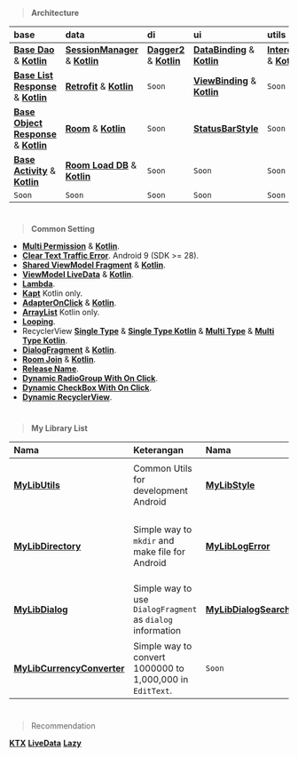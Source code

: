 > **Architecture**

| base                                                                                                                                                                        | data                                                                                                                                                    | di                                                                                                                                     | ui                                                                                                                                     | utils                                                                                                                    |
|:----------------------------------------------------------------------------------------------------------------------------------------------------------------------------|:--------------------------------------------------------------------------------------------------------------------------------------------------------|:---------------------------------------------------------------------------------------------------------------------------------------|:---------------------------------------------------------------------------------------------------------------------------------------|:-------------------------------------------------------------------------------------------------------------------------|
| [**Base Dao**](https://github.com/gzeinnumer/MyBasePackage#basedao) & [**Kotlin**](https://github.com/gzeinnumer/MyBasePackageKT#basedao)                                   | [**SessionManager**](https://github.com/gzeinnumer/SessionManager) & [**Kotlin**](https://github.com/gzeinnumer/SessionManager_kt)                      | [**Dagger2**](https://github.com/gzeinnumer/TrainingDaggerPandec) & [**Kotlin**](https://github.com/gzeinnumer/TrainingDaggerPandeckt) | [**DataBinding**](https://github.com/gzeinnumer/DataBindingExample) & [**Kotlin**](https://github.com/gzeinnumer/DataBindingExampleKT) | [**Interceptor**](https://github.com/gzeinnumer/Interceptor) & [**Kotlin**](https://github.com/gzeinnumer/InterceptorKT) |
| [**Base List Response**](https://github.com/gzeinnumer/MyBasePackage#baselistresponse) & [**Kotlin**](https://github.com/gzeinnumer/MyBasePackageKT#baselistresponse)       | [**Retrofit**](https://github.com/gzeinnumer/RetrofitCRUD) & [**Kotlin**](https://github.com/gzeinnumer/BaseRetrofitkt)                                 | `Soon`                                                                                                                                 | [**ViewBinding**](https://github.com/gzeinnumer/ViewBindingExample) & [**Kotlin**](https://github.com/gzeinnumer/ViewBindingExampleKT) | `Soon`                                                                                                                   |
| [**Base Object Response**](https://github.com/gzeinnumer/MyBasePackage#baseobjectresponse) & [**Kotlin**](https://github.com/gzeinnumer/MyBasePackageKT#baseobjectresponse) | [**Room**](https://github.com/gzeinnumer/AndroidJetpackRoom) & [**Kotlin**](https://github.com/gzeinnumer/AndroidJetpackRoomKT)                         | `Soon`                                                                                                                                 | [**StatusBarStyle**](https://github.com/gzeinnumer/StatusBarStyle)                                                                     | `Soon`                                                                                                                   |
| [**Base Activity**](https://github.com/gzeinnumer/MyBasePackage#baseactivity) & [**Kotlin**](https://github.com/gzeinnumer/MyBasePackageKT#baseactivity)                    | [**Room Load DB**](https://github.com/gzeinnumer/ExternalRoomReadDbFromFile) & [**Kotlin**](https://github.com/gzeinnumer/ExternalRoomReadDbFromFilekt) | `Soon`                                                                                                                                 | `Soon`                                                                                                                                 | `Soon`                                                                                                                   |
| `Soon`                                                                                                                                                                      | `Soon`                                                                                                                                                  | `Soon`                                                                                                                                 | `Soon`                                                                                                                                 | `Soon`                                                                                                                   |

#
> **Common Setting**

- [**Multi Permission**](https://github.com/gzeinnumer/MultiPermition) & [**Kotlin**](https://github.com/gzeinnumer/MultiPermitionkt).
- [**Clear Text Traffic Error**](https://github.com/gzeinnumer/CleartextTrafficError).
  Android 9 (SDK >= 28).
- [**Shared ViewModel Fragment**](https://github.com/gzeinnumer/SharedViewModelFragment) & [**Kotlin**](https://github.com/gzeinnumer/SharedViewModelFragmentkt).
- [**ViewModel LiveData**](https://github.com/gzeinnumer/ViewModelLiveDataExample) & [**Kotlin**](https://github.com/gzeinnumer/ViewModelLiveDataExampleKT).
- [**Lambda**](https://github.com/gzeinnumer/Lambda).
- [**Kapt**](https://github.com/gzeinnumer/KaptExample) Kotlin only.
- [**AdapterOnClick**](https://github.com/gzeinnumer/AdapterOnClickListener) & [**Kotlin**](https://github.com/gzeinnumer/RecyclerView_kt).
- [**ArrayList**](https://github.com/gzeinnumer/ArrayListExampleKT) Kotlin only.
- [**Looping**](https://github.com/gzeinnumer/ArrayListExampleKT#looping).
- RecyclerView [**Single Type**](https://github.com/gzeinnumer/ViewBindingExample#viewbinding-on-adapterrecyclerview-single-type) & [**Single Type Kotlin**](https://github.com/gzeinnumer/ViewBindingExampleKT#viewbinding-on-adapterrecyclerview-single-type) & [**Multi Type**](https://github.com/gzeinnumer/ViewBindingExample#viewbinding-on-adapterrecyclerview-multi-type) & [**Multi Type Kotlin**](https://github.com/gzeinnumer/ViewBindingExampleKT#viewbinding-on-adapterrecyclerview-multi-type).
- [**DialogFragment**](https://github.com/gzeinnumer/ViewBindingExample#viewbinding-on-dialogfragment) & [**Kotlin**](https://github.com/gzeinnumer/ViewBindingExampleKT#viewbinding-on-dialogfragment).
- [**Room Join**](https://github.com/gzeinnumer/RoomJoinExample) & [**Kotlin**](https://github.com/gzeinnumer/RoomJoinExampleKT).
- [**Release Name**](https://github.com/gzeinnumer/ReleaseName).
- [**Dynamic RadioGroup With On Click**](https://github.com/gzeinnumer/DinamicRadioGroup).
- [**Dynamic CheckBox With On Click**](https://github.com/gzeinnumer/DinamicCheckBoxOnClick).
- [**Dynamic RecyclerView**](https://github.com/gzeinnumer/RecyclerViewDynamic).

#
> **My Library List**

| Nama                                                                               | Keterangan                                                 | Nama                                                                             | Keterangan                                                       |
|:-----------------------------------------------------------------------------------|:-----------------------------------------------------------|:---------------------------------------------------------------------------------|:-----------------------------------------------------------------|
| [**MyLibUtils**](https://github.com/gzeinnumer/MyLibUtils)                         | Common Utils for development Android                       | [**MyLibStyle**](https://github.com/gzeinnumer/MyLibStyle)                       | Reduce `boilerplate code` in `view.xml` file                     |
| [**MyLibDirectory**](https://github.com/gzeinnumer/MyLibDirectory)                 | Simple way to `mkdir` and make file for Android            | [**MyLibLogError**](https://github.com/gzeinnumer/MyLibLogError)                 | Make file if `Force Close` happen, you can trace error from user |
| [**MyLibDialog**](https://github.com/gzeinnumer/MyLibDialog)                       | Simple way to use `DialogFragment` as `dialog` information | [**MyLibDialogSearchView**](https://github.com/gzeinnumer/MyLibDialogSearchView) | Dialog Search `Single` or `Multi` item Selection                 |
| [**MyLibCurrencyConverter**](https://github.com/gzeinnumer/MyLibCurrencyConverter) | Simple way to convert 1000000 to 1,000,000 in `EditText`.                | `Soon`                                                                           |                                                                  |

#
> Recommendation

[**KTX**](https://developer.android.com/kotlin/ktx)
[**LiveData**](https://developer.android.com/topic/libraries/architecture/livedata?hl=id)
[**Lazy**](https://developer.android.com/reference/kotlin/androidx/compose/foundation/lazy/package-summary)